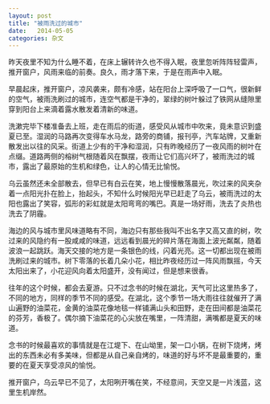 ```yaml
---
layout: post
title: "被雨洗过的城市"
date:   2014-05-05
categories: 杂文
---
```


昨天夜里不知为什么睡不着，在床上辗转许久也不得入眠，夜里忽听阵阵轻雷声，推开窗户，风雨来临的前奏。良久，雨才落下来，于是在雨声中入眠。  

早晨起床，推开窗户，凉风袭来，颇有冷感，站在阳台上深呼吸了一口气，很新鲜的空气，被雨洗刷过的城市，连空气都是干净的，翠绿的树叶躲过了铁网从缝隙里穿到阳台上来滴着露水散发着清新的味道。

洗漱完毕下楼准备去上班，走在雨后的街道，感受风从城市中吹来，竟未意识到盛夏已至。湿润的马路再次变得车水马龙，路旁的商铺，报刊亭，汽车站牌，又重新散发出以往的风采。街道上少有的干净和湿润，只有昨晚经历了一夜风雨的树叶在点缀。道路两侧的榕树气根随着风在飘摆，夜雨让它们高兴坏了，被雨洗过的城市，露出了最原始的生机和绿色，让人的心情无比愉悦。

乌云虽然还未全部散去，但早已有白云在笑，地上慢慢散落晨光，吹过来的风夹杂着一点阳光扑在脸上，抬起头，不知什么时候阳光早已赶走了乌云，被雨洗过的太阳也露出了笑容，弧形的彩虹就是太阳弯弯的嘴巴。真是一场好雨，洗去了炎热也洗去了阴霾。

海边的风与城市里风味道略有不同，海边只有那些我叫不出名字又高又直的树，吹过来的风隐约有一股咸咸的味道，远远看到晨光的碎片落在海面上波光粼粼，随着波浪一起跳跃。海天交接的地方是一条银色的线，闪着光亮。这一切都出现在被雨洗刷过来的城市。树下零落的长着几朵小花，相比昨夜经历过一阵风雨飘摇，今天太阳出来了，小花迎风向着太阳盛开，没有闻过，但是想来很香。

往年的这个时候，都会去夏游。只不过念书的时候在湖北，天气可比这里热多了，不同的地方，同样的季节不同的感受。在湖北，这个季节一场大雨往往就催开了满山遍野的油菜花，金黄的油菜花像地毯一样铺满山头和田野，走在田间都是油菜花的芬芳，香极了。偶尔摘下油菜花的心尖放在嘴里，一阵清甜，满嘴都是夏天的味道。

念书的时候最喜欢的事情就是在江堤下、在山坳里，架一口小锅，在树下烧烤，烤出的东西未必有多美味，但都是从自己亲自烤的，味道的好与坏不是最重要的，重要的在夏天享受凉风的愉悦。

推开窗户，乌云早已不见了，太阳咧开嘴在笑，不经意间，天空又是一片浅蓝，这里生机岸然。